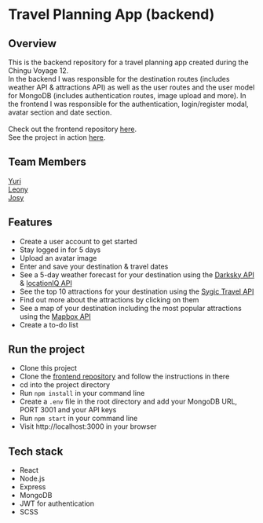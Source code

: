 # Travel Planning App (backend)

## Overview
This is the backend repository for a travel planning app created during the Chingu Voyage 12.
<br>
In the backend I was responsible for the destination routes (includes weather API & attractions API) as well as the user routes and the user model for MongoDB (includes authentication routes, image upload and more). In the frontend I was responsible for the authentication, login/register modal, avatar section and date section.   
<br>
Check out the frontend repository [here]( https://github.com/chingu-voyages/v12-bears-team-06).
<br>
See the project in action [here](https://travel-planning-app.netlify.com/).

## Team Members
[Yuri]( https://github.com/chocolat5)<br>
[Leony]( https://github.com/leonyangela)<br>
[Josy]( https://github.com/jh1408)<br>

## Features
-	Create a user account to get started
-	Stay logged in for 5 days
-	Upload an avatar image
-	Enter and save your destination & travel dates
-	See a 5-day weather forecast for your destination using the [Darksky API]( https://darksky.net/dev) & [locationIQ API](https://locationiq.com/docs)
-	See the top 10 attractions for your destination using the [Sygic Travel API]( https://www.sygic.com/developers/sygic-travel/sygic-travel-api/get-started)
-	Find out more about the attractions by clicking on them
-	See a map of your destination including the most popular attractions using the [Mapbox API](https://docs.mapbox.com/api/)
-	Create a to-do list

## Run the project
- Clone this project
- Clone the [frontend repository](https://github.com/chingu-voyages/v12-bears-team-06) and follow the instructions in there
- cd into the project directory
- Run `npm install` in your command line
- Create a `.env` file in the root directory and add your MongoDB URL, PORT 3001 and your API keys
- Run `npm start` in your command line
- Visit http://localhost:3000 in your browser

## Tech stack
- React
- Node.js
- Express
- MongoDB
- JWT for authentication
- SCSS
